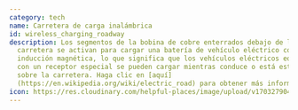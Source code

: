 ```yaml
---
category: tech
name: Carretera de carga inalámbrica
id: wireless_charging_roadway
description: Los segmentos de la bobina de cobre enterrados debajo de la
  carretera se activan para cargar una batería de vehículo eléctrico con
  inducción magnética, lo que significa que los vehículos eléctricos equipados
  con un receptor especial se pueden cargar mientras conduce o está estacionado
  sobre la carretera. Haga clic en [aquí]
  (https://en.wikipedia.org/wiki/electric_road) para obtener más información.
icon: https://res.cloudinary.com/helpful-places/image/upload/v1703279044/wireless_charging_roadway_1_jhfrly.svg
---
```

